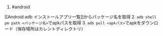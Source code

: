 1. #android 

[[Android adb インストールアプリ一覧]]からパッケージ名を取得
2. `adb shell pm path <パッケージ名>`でapkパスを取得
3. `adb pull <apkパス>`でapkをダウンロード（保存場所はカレントディレクトリ）